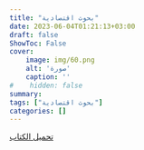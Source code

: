 ```yaml
---
title: "بحوث اقتصادية"
date: 2023-06-04T01:21:13+03:00
draft: false
ShowToc: False
cover:
    image: img/60.png
    alt: 'صورة'
    caption: ''
#    hidden: false
summary: 
tags: ["بحوث اقتصادية"]
categories: []
---
```

[تحميل الكتاب](./../../books/60.pdf)

